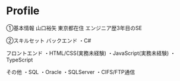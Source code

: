 # Profile

①基本情報
山口裕矢
東京都在住
エンジニア歴3年目のSE

②スキルセット
バックエンド
・C#

フロントエンド
・HTML/CSS(実務未経験)
・JavaScript(実務未経験)
・TypeScript

その他
・SQL
・Oracle 
・SQLServer
・CIFS/FTP通信
